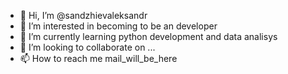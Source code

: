 - 👋 Hi, I’m @sandzhievaleksandr
- 👀 I’m interested in becoming to be an developer
- 🌱 I’m currently learning python development and data analisys
- 💞️ I’m looking to collaborate on ...
- 📫 How to reach me mail_will_be_here

<!---
sandzhievaleksandr/sandzhievaleksandr is a ✨ special ✨ repository because its `README.md` (this file) appears on your GitHub profile.
You can click the Preview link to take a look at your changes.
--->
